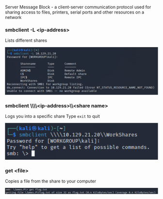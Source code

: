 Server Message Block - a client-server communication protocol used for sharing access to files, printers, serial ports and other resources on a network

### smbclient -L \<ip-address\>
Lists different shares

![](../../Images/smblist.png)

### smbclient \\\\\\\\<ip-address\>\\\\\<share name\>
Logs you into a specific share
Type `exit` to quit

![](../../Images/smblogin.png)

### get \<file\>
Copies a file from the share to your computer

![](../../Images/smbget.png)
